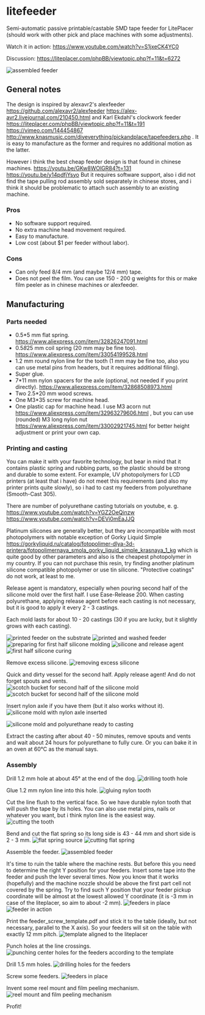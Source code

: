 # litefeeder

Semi-automatic passive printable/castable SMD tape feeder for LitePlacer (should work with other pick and place machines with some adjustments).

Watch it in action: https://www.youtube.com/watch?v=S1jxeCK4YC0

Discussion: https://liteplacer.com/phpBB/viewtopic.php?f=11&t=6272

![assembled feeder](foto/20191010_142134_result.jpg "assembled feeder")

## General notes

The design is inspired by alexavr2's alexfeeder https://github.com/alexavr2/alexfeeder https://alex-avr2.livejournal.com/210450.html and Karl Ekdahl's clockwork feeder https://liteplacer.com/phpBB/viewtopic.php?f=11&t=191 https://vimeo.com/144454867 http://www.knasmusic.com/diyeverything/pickandplace/tapefeeders.php . It is easy to manufacture as the former and requires no additional motion as the latter.

However i think the best cheap feeder design is that found in chinese machines. https://youtu.be/GKw8WOlGR84?t=131 https://youtu.be/y14pdfjYsyo But it requires software support, also i did not find the tape pulling rod assembly sold separately in chinese stores, and i think it should be problematic to attach such assembly to an existing machine.

### Pros

* No software support required.
* No extra machine head movement required.
* Easy to manufacture.
* Low cost (about $1 per feeder without labor).

### Cons

* Can only feed 8/4 mm (and maybe 12/4 mm) tape.
* Does not peel the film. You can use 150 - 200 g weights for this or make film peeler as in chinese machines or alexfeeder.

## Manufacturing

### Parts needed

* 0.5*5 mm flat spring. https://www.aliexpress.com/item/32826247091.html
* 0.5*8*25 mm coil spring (20 mm may be fine too). https://www.aliexpress.com/item/33054199528.html
* 1.2 mm round nylon line for the tooth (1 mm may be fine too, also you can use metal pins from headers, but it requires additional filing).
* Super glue.
* 7*11 mm nylon spacers for the axle (optional, not needed if you print directly). https://www.aliexpress.com/item/32868508973.html
* Two 2.5*20 mm wood screws.
* One M3*35 screw for machine head.
* One plastic cap for machine head. I use M3 acorn nut https://www.aliexpress.com/item/32963279606.html , but you can use (rounded) M3 long nylon nut https://www.aliexpress.com/item/33002921745.html for better height adjustment or print your own cap.

### Printing and casting

You can make it with your favorite technology, but bear in mind that it contains plastic spring and rubbing parts, so the plastic should be strong and durable to some extent. For example, UV photopolymers for LCD printers (at least that i have) do not meet this requirements (and also my printer prints quite slowly), so i had to cast my feeders from polyurethane (Smooth-Cast 305).

There are number of polyurethane casting tutorials on youtube, e. g. https://www.youtube.com/watch?v=YGZ2OeQinzw https://www.youtube.com/watch?v=DEVi0mEaJJQ

Platinum silicones are generally better, but they are incompatible with most photopolymers with notable exception of Gorky Liquid Simple https://gorkyliquid.ru/catalog/fotopolimer-dlya-3d-printera/fotopolimernaya_smola_gorky_liquid_simple_krasnaya_1_kg which is quite good by other parameters and also is the cheapest photopolymer in my country. If you can not purchase this resin, try finding another platinum silicone compatible photopolymer or use tin silicone. "Protective coatings" do not work, at least to me.

Release agent is mandatory, especially when pouring second half of the silicone mold over the first half. I use Ease-Release 200. When casting polyurethane, applying release agent before each casting is not necessary, but it is good to apply it every 2 - 3 castings.

Each mold lasts for about 10 - 20 castings (30 if you are lucky, but it slightly grows with each casting).

![printed feeder on the substrate](foto/20191008_134800_result.jpg "printed feeder on the substrate")
![printed and washed feeder](foto/20191010_170213_result.jpg "printed and washed feeder")
![preparing for first half silicone molding](foto/20191008_143555_result.jpg "preparing for first half silicone molding")
![silicone and release agent](foto/20191008_143624_result.jpg "silicone and release agent")
![first half silicone curing](foto/20191008_150000_result.jpg "first half silicone curing")

Remove excess silicone.
![removing excess silicone](foto/20191009_113055_result.jpg "removing excess silicone")
<!---![](foto/20191009_121346_result.jpg "scotch bucket for second half of the silicone mold")-->

Quick and dirty vessel for the second half. Apply release agent! And do not forget spouts and vents.
![](foto/20191009_121354_result.jpg "scotch bucket for second half of the silicone mold")
![scotch bucket for second half of the silicone mold](foto/20191009_122915_result.jpg "second half silicone curing")

Insert nylon axle if you have them (but it also works without it).
![silicone mold with nylon axle inserted](foto/20191010_142933_result.jpg "silicone mold with nylon axle inserted")
<!---![](foto/20191010_143008_result.jpg "silicone mold ready to casting")-->
![silicone mold and polyurethane ready to casting](foto/20191010_143254_result.jpg "silicone mold and polyurethane ready to casting")

Extract the casting after about 40 - 50 minutes, remove spouts and vents and wait about 24 hours for polyurethane to fully cure. Or you can bake it in an oven at 60°C as the manual says.

### Assembly

Drill 1.2 mm hole at about 45° at the end of the dog.
![drilling tooth hole](foto/20191010_134024_result.jpg "drilling tooth hole")

Glue 1.2 mm nylon line into this hole.
![gluing nylon tooth](foto/20191010_134341_result.jpg "gluing nylon tooth")
<!---![](foto/20191010_135132_result.jpg "cutting the tooth")-->

Cut the line flush to the vertical face. So we have durable nylon tooth that will push the tape by its holes. You can also use metal pins, nails or whatever you want, but i think nylon line is the easiest way.
![cutting the tooth](foto/20191010_135155_result.jpg "cutting the tooth")

Bend and cut the flat spring so its long side is 43 - 44 mm and short side is 2 - 3 mm.
![flat spring source](foto/20191010_135735_result.jpg "flat spring source")
![cutting flat spring](foto/20191010_142010_result.jpg "cutting flat spring")
<!---![](foto/20191010_142122_result.jpg "assembled feeder")-->

Assemble the feeder.
![assembled feeder](foto/20191010_142134_result.jpg "assembled feeder")
<!---![](foto/20191010_142910_result.jpg "silicone mold with nylon axle inserted")-->
<!---![](foto/20191010_155337_result.jpg "template aligned to the liteplacer")-->

It's time to ruin the table where the machine rests. But before this you need to determine the right Y position for your feeders. Insert some tape into the feeder and push the lever several times. Now you know that it works (hopefully) and the machine nozzle should be above the first part cell not covered by the spring. Try to find such Y position that your feeder pickup coordinate will be almost at the lowest allowed Y coordinate (it is -3 mm in case of the liteplacer, so aim to about -2 mm).
![feeders in place](foto/20191011_121257_result.jpg "feeders in place 4")
![feeder in action](foto/20191011_121424_result.jpg "feeder in action 1")
<!---![feeder in action](foto/20191011_121431_result.jpg "feeder in action 2")-->

Print the feeder_screw_template.pdf and stick it to the table (ideally, but not necessary, parallel to the X axis). So your feeders will sit on the table with exactly 12 mm pitch. 
![template aligned to the liteplacer](foto/20191010_155356_result.jpg "template aligned to the liteplacer")

Punch holes at the line crossings.
![punching center holes for the feeders according to the template](foto/20191010_161504_result.jpg "punching center holes for the feeders according to the template")

Drill 1.5 mm holes.
![drilling holes for the feeders](foto/20191010_162736_result.jpg "drilling holes for the feeders")
<!---![feeders in place](foto/20191010_170919_result.jpg "feeders in place 1")-->

Screw some feeders.
![feeders in place](foto/20191011_121147_result.jpg "feeders in place 2")
<!---![feeders in place](foto/20191011_121207_result.jpg "feeders in place 3")-->

Invent some reel mount and film peeling mechanism.
![reel mount and film peeling mechanism](foto/20191011_121715_result.jpg "reel mount and film peeling mechanism")

Profit!
